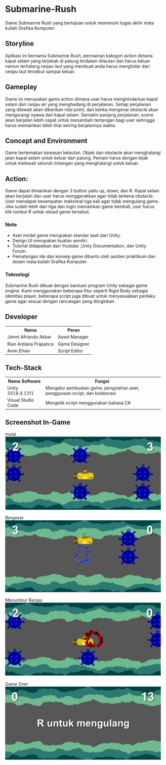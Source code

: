 # Submarine-Rush

Game Submarine Rush yang bertujuan untuk memenuhi tugas akhir mata kuliah Grafika Komputer.

## Storyline
Aplikasi ini bernama Submarine Rush, permainan kategori action dimana kapal selam yang terjebak di palung terdalam dilautan dan harus keluar namun terhalang ranjau laut yang membuat anda harus menghidar dari ranjau laut tersebut sampai keluar.


## Gameplay
Game ini merupakan game action dimana user harus menghindarkan kapal selam dari ranjau air yang menghadang di perjalanan. Setiap perjalanan yang dilewati akan diberikan nilai point, dan ketika mengenai obstacle akan mengurangi nyawa dari kapal selam. Semakin panjang perjalanan, scene akan berjalan lebih cepat untuk menambah tantangan bagi user sehingga harus memainkan lebih lihai seiring berjalannya waktu


## Concept and Environment
Game bertemakan kawasan kelautan. Objek dan obstacle akan menghalangi jalan kapal selam untuk keluar dari palung. Pemain harus dengan bijak untuk melewati seluruh rintangan yang menghalangi untuk keluar.

## Action:
Game dapat dimainkan dengan 3 button yaitu up, down, dan R. Kapal selam akan berjalan dan user harus menggerakkan agar tidak terkena obstacle. User mendapat kesempatan maksimal tiga kali agar tidak mengulang game. Jika sudah lebih dari tiga dan ingin memainkan game kembali, user harus klik tombol R untuk reload game tersebut.

### Note
- Aset model game merupakan standar aset dari Unity.
- Design UI merupakan buatan sendiri.
- Tutorial didapatkan dari Youtube ,Unity Documentation, dan Unity Forum.
- Pematangan ide dan konsep game dibantu oleh asisten praktikum dan dosen mata kuliah Grafika Komputer.

### Teknologi
Submarine Rush dibuat dengan bantuan program Unity sebagai game engine. Kami menggunakan beberapa fitur seperti Rigid Body sebagai identitas player, beberapa script juga dibuat untuk menyesuaikan perilaku game agar sesuai dengan rancangan yang diinginkan. 



## Developer
<table>
  <th>
    Nama
  </th>
  <th>
    Peran
  </th>
  <tr>
    <td>
      Jimmi Afriando Akbar
    </td>
    <td>
      Asset Manager
    </td>
  </tr>
  <tr>
    <td>
      Rian Ardiana Prapanca 
    </td>
    <td>
      Game Designer
    </td>
  </tr>
  <tr>
    <td>
       Amin Elhan
    </td>
    <td>
      Script Editor
    </td>
  </tr>
</table>

## Tech-Stack
<table>
  <th>
    Nama Software
  </th>
  <th>
    Fungsi
  </th>
  <tr>
    <td>
      Unity 2018.4.11f1
    </td>
    <td>
      Mengatur pembuatan game, pengolahan aset, penggunaan script, dan kolaborasi
    </td>
  </tr>
  <tr>
    <td>
      Visual Studio Code
    </td>
    <td>
      Mengetik script menggunakan bahasa C#
    </td>
</table>

## Screenshot In-Game
mulai
![Screenshot](jalan.jpg)

Bergeser
![Screenshot](bergeser.jpg)


Menumbur Ranjau
![Screenshot](ranjau.jpg)

Game Over
![Screenshot](mengulang.jpg)
